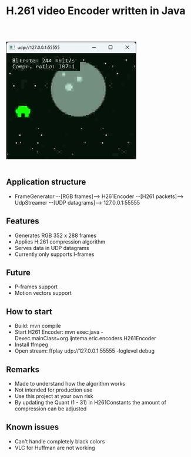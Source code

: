 # H.261 video Encoder written in Java
<br/>
<br/>

![encoder output](/src/main/resources/h261.png) 
<br/>
<br/>

## Application structure
- FrameGenerator --[RGB frames]--> H261Encoder --[H261 packets]--> UdpStreamer --[UDP datagrams]--> 127.0.0.1:55555

## Features
- Generates RGB 352 x 288 frames
- Applies H.261 compression algorithm
- Serves data in UDP datagrams
- Currently only supports I-frames

## Future
- P-frames support
- Motion vectors support

## How to start
- Build: mvn compile
- Start H261 Encoder: mvn exec:java -Dexec.mainClass=org.ijntema.eric.encoders.H261Encoder
- Install ffmpeg
- Open stream: ffplay udp://127.0.0.1:55555 -loglevel debug 

## Remarks
- Made to understand how the algorithm works
- Not intended for production use
- Use this project at your own risk
- By updating the Quant (1 - 31) in H261Constants the amount of compression can be adjusted

## Known issues
- Can't handle completely black colors
- VLC for Huffman are not working
